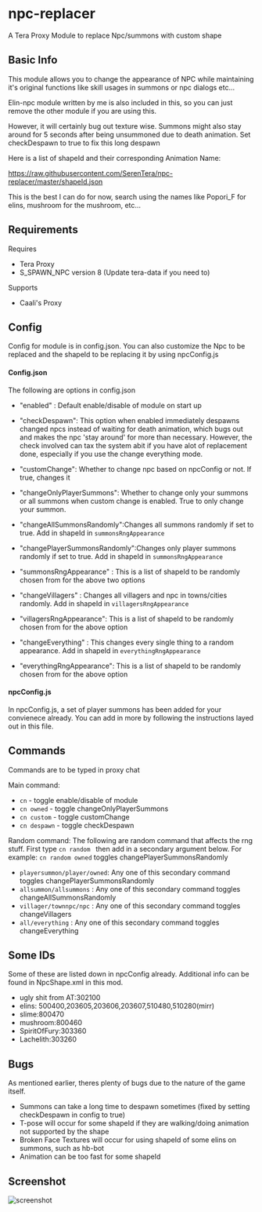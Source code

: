 # npc-replacer
A Tera Proxy Module to replace Npc/summons with custom shape

## Basic Info
This module allows you to change the appearance of NPC while maintaining it's original functions like skill usages in summons or npc dialogs etc...

Elin-npc module written by me is also included in this, so you can just remove the other module if you are using this.

However, it will certainly bug out texture wise. Summons might also stay around for 5 seconds after being unsummoned due to death animation. Set checkDespawn to true to fix this long despawn

Here is a list of shapeId and their corresponding Animation Name:

https://raw.githubusercontent.com/SerenTera/npc-replacer/master/shapeId.json

This is the best I can do for now, search using the names like Popori_F for elins, mushroom for the mushroom, etc...
## Requirements
Requires
- Tera Proxy
- S_SPAWN_NPC version 8 (Update tera-data if you need to)

Supports
- Caali's Proxy
## Config
Config for module is in config.json. You can also customize the Npc to be replaced and the shapeId to be replacing it by using npcConfig.js

#### Config.json
The following are options in config.json

- "enabled" : Default enable/disable of module on start up
- "checkDespawn": This option when enabled immediately despawns changed npcs instead of waiting for death animation, which bugs out and makes the npc 'stay around' for more than necessary. However, the check involved can tax the system abit if you have alot of replacement done, especially if you use the change everything mode.
- "customChange": Whether to change npc based on npcConfig or not. If true, changes it
- "changeOnlyPlayerSummons": Whether to change only your summons or all summons when custom change is enabled. True to only change your summon.


- "changeAllSummonsRandomly":Changes all summons randomly if set to true. Add in shapeId in `summonsRngAppearance`
- "changePlayerSummonsRandomly":Changes only player summons randomly if set to true. Add in shapeId in `summonsRngAppearance`
- "summonsRngAppearance" : This is a list of shapeId to be randomly chosen from for the above two options


- "changeVillagers" : Changes all villagers and npc in towns/cities randomly. Add in shapeId in `villagersRngAppearance`
- "villagersRngAppearance":  This is a list of shapeId to be randomly chosen from for the above option


- "changeEverything" : This changes every single thing to a random appearance. Add in shapeId in `everythingRngAppearance`
- "everythingRngAppearance": This is a list of shapeId to be randomly chosen from for the above option

#### npcConfig.js
In npcConfig.js, a set of player summons has been added for your convienece already. You can add in more by following the instructions layed out in this file.

## Commands
Commands are to be typed in proxy chat

Main command: 
- `cn` - toggle enable/disable of module
- `cn owned` - toggle changeOnlyPlayerSummons
- `cn custom` - toggle customChange
- `cn despawn` - toggle checkDespawn

Random command: The following are random command that affects the rng stuff. First type `cn random ` then add in a secondary argument below. For example: `cn random owned` toggles changePlayerSummonsRandomly

- `playersummon/player/owned`: Any one of this secondary command toggles changePlayerSummonsRandomly
- `allsummon/allsummons` : Any one of this secondary command toggles changeAllSummonsRandomly
- `villager/townnpc/npc` : Any one of this secondary command toggles changeVillagers
- `all/everything` : Any one of this secondary command toggles changeEverything

## Some IDs
Some of these are listed down in npcConfig already. Additional info can be found in NpcShape.xml in this mod.
 - ugly shit from AT:302100 
 - elins: 500400,203605,203606,203607,510480,510280(mirr) 
 - slime:800470 
 - mushroom:800460 
 - SpiritOfFury:303360
 - Lachelith:303260

## Bugs
As mentioned earlier, theres plenty of bugs due to the nature of the game itself.
- Summons can take a long time to despawn sometimes (fixed by setting checkDespawn in config to true)
- T-pose will occur for some shapeId if they are walking/doing animation not supported by the shape
- Broken Face Textures will occur for using shapeId of some elins on summons, such as hb-bot
- Animation can be too fast for some shapeId


## Screenshot
![screenshot](https://i.imgur.com/Gf92Ned.png)
